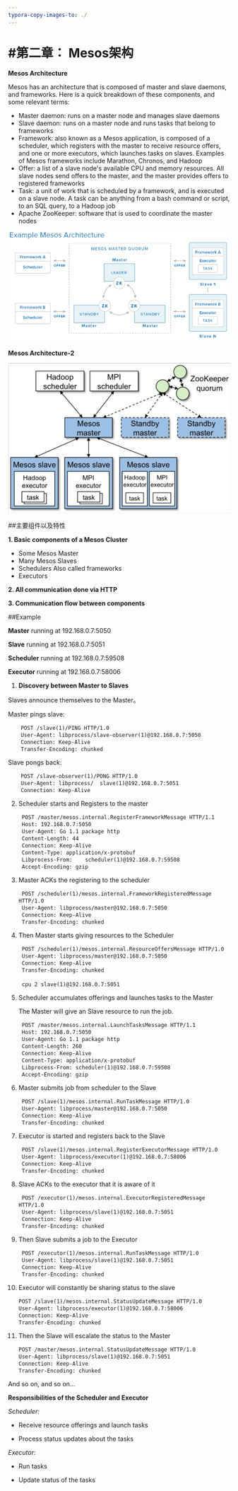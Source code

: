 ```yaml
---
typora-copy-images-to: ./
---
```




# #第二章： Mesos架构

**Mesos Architecture**

Mesos has an architecture that is composed of master and slave daemons, and frameworks. Here is a quick breakdown of these components, and some relevant terms:

* Master daemon: runs on a master node and manages slave daemons
* Slave daemon: runs on a master node and runs tasks that belong to frameworks
* Framework: also known as a Mesos application, is composed of a scheduler, which registers with the master to receive resource offers, and one or more executors, which launches tasks on slaves. Examples of Mesos frameworks include Marathon, Chronos, and Hadoop
* Offer: a list of a slave node's available CPU and memory resources. All slave nodes send offers to the master, and the master provides offers to registered frameworks
* Task: a unit of work that is scheduled by a framework, and is executed on a slave node. A task can be anything from a bash command or script, to an SQL query, to a Hadoop job
* Apache ZooKeeper: software that is used to coordinate the master nodes

![mesos_architecture](mesos_architecture.png)

**Mesos Architecture-2**

![MacDown Screenshot](mesos-architecture-2.png)



##主要组件以及特性

**1. Basic components of a Mesos Cluster**

* Some Mesos Master 
* Many Mesos Slaves 
* Schedulers Also called frameworks 
* Executors

**2. All communication done via HTTP**

**3. Communication flow between components**

##Example

**Master** running at 192.168.0.7:5050 

**Slave** running at 192.168.0.7:5051

**Scheduler** running at 192.168.0.7:59508

**Executor** running at 192.168.0.7:58006

1. **Discovery between Master to Slaves**

  Slaves announce themselves to the Master。

   Master pings slave:

        POST /slave(1)/PING HTTP/1.0
        User-Agent: libprocess/slave-observer(1)@192.168.0.7:5050          
        Connection: Keep-Alive
        Transfer-Encoding: chunked

  Slave pongs back:

        POST /slave-observer(1)/PONG HTTP/1.0 
        User-Agent: libprocess/  slave(1)@192.168.0.7:5051 
        Connection: Keep-Alive

2. Scheduler starts and Registers to the master

        POST /master/mesos.internal.RegisterFrameworkMessage HTTP/1.1 
        Host: 192.168.0.7:5050
        User-Agent: Go 1.1 package http
        Content-Length: 44
        Connection: Keep-Alive
        Content-Type: application/x-protobuf 
        Libprocess-From:    scheduler(1)@192.168.0.7:59508     
        Accept-Encoding: gzip

3. Master ACKs the registering to the scheduler

        POST /scheduler(1)/mesos.internal.FrameworkRegisteredMessage HTTP/1.0 
        User-Agent: libprocess/master@192.168.0.7:5050
        Connection: Keep-Alive
        Transfer-Encoding: chunked
4. Then Master starts giving resources to the Scheduler

        POST /scheduler(1)/mesos.internal.ResourceOffersMessage HTTP/1.0 
        User-Agent: libprocess/master@192.168.0.7:5050
        Connection: Keep-Alive
        Transfer-Encoding: chunked
    
        cpu 2 slave(1)@192.168.0.7:5051
5. Scheduler accumulates offerings and launches tasks to the Master

   The Master will give an Slave resource to run the job.
   
        POST /master/mesos.internal.LaunchTasksMessage HTTP/1.1 
        Host: 192.168.0.7:5050
        User-Agent: Go 1.1 package http
        Content-Length: 260
        Connection: Keep-Alive
        Content-Type: application/x-protobuf 
        Libprocess-From: scheduler(1)@192.168.0.7:59508 
        Accept-Encoding: gzip
6. Master submits job from scheduler to the Slave

        POST /slave(1)/mesos.internal.RunTaskMessage HTTP/1.0 
        User-Agent: libprocess/master@192.168.0.7:5050   
        Connection: Keep-Alive
        Transfer-Encoding: chunked
    
7. Executor is started and registers back to the Slave

        POST /slave(1)/mesos.internal.RegisterExecutorMessage HTTP/1.0 
        User-Agent: libprocess/executor(1)@192.168.0.7:58006 
        Connection: Keep-Alive
        Transfer-Encoding: chunked
   
8. Slave ACKs to the executor that it is aware of it

        POST /executor(1)/mesos.internal.ExecutorRegisteredMessage HTTP/1.0 
        User-Agent: libprocess/slave(1)@192.168.0.7:5051
        Connection: Keep-Alive
        Transfer-Encoding: chunked
    
9. Then Slave submits a job to the Executor

        POST /executor(1)/mesos.internal.RunTaskMessage HTTP/1.0 
        User-Agent: libprocess/slave(1)@192.168.0.7:5051 
        Connection: Keep-Alive
        Transfer-Encoding: chunked

10. Executor will constantly be sharing status to the slave

        POST /slave(1)/mesos.internal.StatusUpdateMessage HTTP/1.0 
        User-Agent: libprocess/executor(1)@192.168.0.7:58006 
        Connection: Keep-Alive
        Transfer-Encoding: chunked 

11. Then the Slave will escalate the status to the Master
        
        POST /master/mesos.internal.StatusUpdateMessage HTTP/1.0 
        User-Agent: libprocess/slave(1)@192.168.0.7:5051 
        Connection: Keep-Alive
        Transfer-Encoding: chunked
    
 And so on, and so on...


**Responsibilities of the Scheduler and Executor**

*Scheduler:*

* Receive resource offerings and launch tasks

* Process status updates about the tasks

*Executor:*

* Run tasks

* Update status of the tasks

